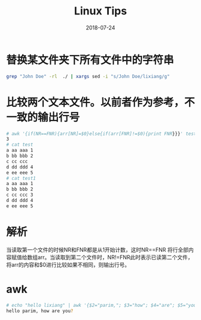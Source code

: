﻿---
title: Linux Tips
date: 2018-07-24
categories: linux
tags:
---

# 替换某文件夹下所有文件中的字符串  

```bash
grep "John Doe" -rl  ./ | xargs sed -i "s/John Doe/lixiang/g"
```
# 比较两个文本文件。以前者作为参考，不一致的输出行号
```bash
# awk '{if(NR==FNR){arr[NR]=$0}else{if(arr[FNR]!=$0){print FNR}}}' test test1
3 
# cat test
a aa aaa 1
b bb bbb 2
c cc ccc
d dd ddd 4
e ee eee 5
# cat test1
a aa aaa 1
b bb bbb 2
c cc ccc 3
d dd ddd 4
e ee eee 5
```
# 解析
当读取第一个文件的时候NR和FNR都是从1开始计数，这时NR==FNR 将行全部内容赋值给数组arr。当读取到第二个文件时，NR!=FNR此时表示已读第二个文件，将arr的内容和$0进行比较如果不相同，则输出行号。

# awk
```bash
# echo "hello lixiang" | awk '{$2="parim,"; $3="how"; $4="are"; $5="you?"; print $0}'
hello parim, how are you?
```

